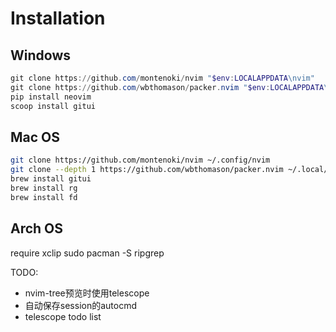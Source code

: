 # Installation

## Windows

```powershell
git clone https://github.com/montenoki/nvim "$env:LOCALAPPDATA\nvim"
git clone https://github.com/wbthomason/packer.nvim "$env:LOCALAPPDATA\nvim-data\site\pack\packer\start\packer.nvim"
pip install neovim
scoop install gitui
```
## Mac OS
```bash
git clone https://github.com/montenoki/nvim ~/.config/nvim
git clone --depth 1 https://github.com/wbthomason/packer.nvim ~/.local/share/nvim/site/pack/packer/start/packer.nvim
brew install gitui
brew install rg
brew install fd
```
## Arch OS
require xclip
sudo pacman -S ripgrep

TODO:
- nvim-tree预览时使用telescope
- 自动保存session的autocmd
- telescope todo list
